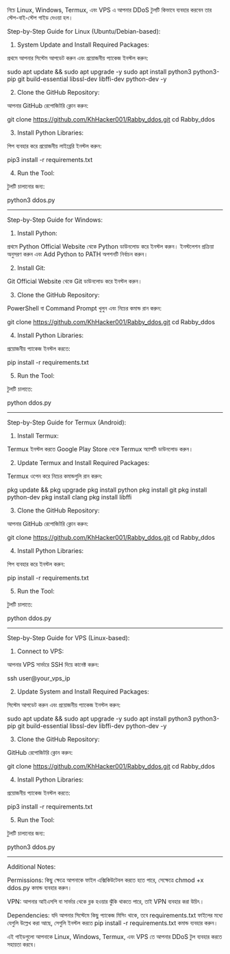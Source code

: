 নিচে Linux, Windows, Termux, এবং VPS এ আপনার DDoS টুলটি কিভাবে ব্যবহার করবেন তার স্টেপ-বাই-স্টেপ গাইড দেওয়া হল।

Step-by-Step Guide for Linux (Ubuntu/Debian-based):

1. System Update and Install Required Packages:

প্রথমে আপনার সিস্টেম আপডেট করুন এবং প্রয়োজনীয় প্যাকেজ ইনস্টল করুন:

sudo apt update && sudo apt upgrade -y
sudo apt install python3 python3-pip git build-essential libssl-dev libffi-dev python-dev -y



2. Clone the GitHub Repository:

আপনার GitHub রেপোজিটরি ক্লোন করুন:

git clone https://github.com/KhHacker001/Rabby_ddos.git
cd Rabby_ddos



3. Install Python Libraries:

পিপ ব্যবহার করে প্রয়োজনীয় লাইব্রেরি ইনস্টল করুন:

pip3 install -r requirements.txt



4. Run the Tool:

টুলটি চালানোর জন্য:

python3 ddos.py





---

Step-by-Step Guide for Windows:

1. Install Python:

প্রথমে Python Official Website থেকে Python ডাউনলোড করে ইনস্টল করুন। ইনস্টলেশন প্রক্রিয়া অনুসরণ করুন এবং Add Python to PATH অপশনটি নির্বাচন করুন।



2. Install Git:

Git Official Website থেকে Git ডাউনলোড করে ইনস্টল করুন।



3. Clone the GitHub Repository:

PowerShell বা Command Prompt খুলুন এবং নিচের কমান্ড রান করুন:

git clone https://github.com/KhHacker001/Rabby_ddos.git
cd Rabby_ddos



4. Install Python Libraries:

প্রয়োজনীয় প্যাকেজ ইনস্টল করতে:

pip install -r requirements.txt



5. Run the Tool:

টুলটি চালাতে:

python ddos.py





---

Step-by-Step Guide for Termux (Android):

1. Install Termux:

Termux ইনস্টল করতে Google Play Store থেকে Termux অ্যাপটি ডাউনলোড করুন।



2. Update Termux and Install Required Packages:

Termux ওপেন করে নিচের কমান্ডগুলি রান করুন:

pkg update && pkg upgrade
pkg install python
pkg install git
pkg install python-dev
pkg install clang
pkg install libffi



3. Clone the GitHub Repository:

আপনার GitHub রেপোজিটরি ক্লোন করুন:

git clone https://github.com/KhHacker001/Rabby_ddos.git
cd Rabby_ddos



4. Install Python Libraries:

পিপ ব্যবহার করে ইনস্টল করুন:

pip install -r requirements.txt



5. Run the Tool:

টুলটি চালাতে:

python ddos.py





---

Step-by-Step Guide for VPS (Linux-based):

1. Connect to VPS:

আপনার VPS সার্ভারে SSH দিয়ে কানেক্ট করুন:

ssh user@your_vps_ip



2. Update System and Install Required Packages:

সিস্টেম আপডেট করুন এবং প্রয়োজনীয় প্যাকেজ ইনস্টল করুন:

sudo apt update && sudo apt upgrade -y
sudo apt install python3 python3-pip git build-essential libssl-dev libffi-dev python-dev -y



3. Clone the GitHub Repository:

GitHub রেপোজিটরি ক্লোন করুন:

git clone https://github.com/KhHacker001/Rabby_ddos.git
cd Rabby_ddos



4. Install Python Libraries:

প্রয়োজনীয় প্যাকেজ ইনস্টল করতে:

pip3 install -r requirements.txt



5. Run the Tool:

টুলটি চালানোর জন্য:

python3 ddos.py





---

Additional Notes:

Permissions: কিছু ক্ষেত্রে আপনাকে ফাইল এক্সিকিউটেবল করতে হতে পারে, সেক্ষেত্রে chmod +x ddos.py কমান্ড ব্যবহার করুন।

VPN: আপনার আইএসপি বা সার্ভার থেকে ব্লক হওয়ার ঝুঁকি থাকতে পারে, তাই VPN ব্যবহার করা উচিৎ।

Dependencies: যদি আপনার সিস্টেমে কিছু প্যাকেজ মিসিং থাকে, তবে requirements.txt ফাইলের মধ্যে যেগুলি উল্লেখ করা আছে, সেগুলি ইনস্টল করতে pip install -r requirements.txt কমান্ড ব্যবহার করুন।


এই গাইডগুলো আপনাকে Linux, Windows, Termux, এবং VPS তে আপনার DDoS টুল ব্যবহার করতে সহায়তা করবে।

